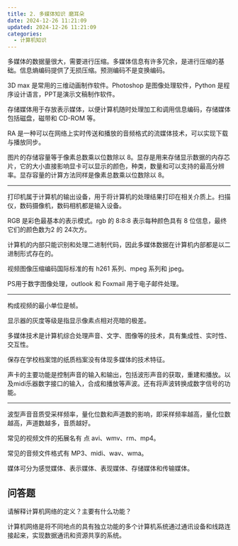 ```yaml
---
title: 2. 多媒体知识 磨耳朵
date: 2024-12-26 11:21:09
updated: 2024-12-26 11:21:09
categories:
  - 计算机知识
---
```


多媒体的数据量很大，需要进行压缩。多媒体信息有许多冗余，是进行压缩的基础。信息熵编码提供了无损压缩。预测编码不是变换编码。

3D max 是常用的三维动画制作软件。Photoshop 是图像处理软件，Python 是程序设计语言，PPT是演示文稿制作软件。

存储媒体用于存放表示媒体，以便计算机随时处理加工和调用信息编码，存储媒体包括磁盘，磁带和 CD-ROM 等。<!-- more -->

RA 是一种可以在网络上实时传送和播放的音频格式的流媒体技术，可以实现下载与播放同步。

图片的存储容量等于像素总数乘以位数除以 8。显存是用来存储显示数据的内存芯片，它的大小直接影响显卡可以显示的颜色，种类，数量和可以支持的最高分辨率。显存容量的计算方法同样是像素总数乘以位数除以 8。

- - -

打印机属于计算机的输出设备，用于将计算机的处理结果打印在相关介质上。扫描仪，数码摄像机，数码相机都是输入设备。

RGB 是彩色最基本的表示模式。rgb 的 8:8:8 表示每种颜色具有 8 位信息，最终它们的颜色数为2 的 24次方。

计算机的内部只能识别和处理二进制代码，因此多媒体数据在计算机内部都是以二进制形式存在的。

视频图像压缩编码国际标准的有 h261 系列、mpeg 系列和 jpeg。

PS用于数字图像处理，outlook 和 Foxmail 用于电子邮件处理。

- - -

构成视频的最小单位是帧。

显示器的灰度等级是指显示像素点相对亮暗的极差。

多媒体技术是计算机综合处理声音、文字、图像等的技术，具有集成性、实时性、交互性。

保存在学校档案馆的纸质档案没有体现多媒体的技术特征。

声卡的主要功能是控制声音的输入和输出，包括波形声音的获取，重建和播放。以及midi乐器数字接口的输入，合成和播放等声波。还有将声波转换成数字信号的功能。

- - -

波型声音音质受采样频率，量化位数和声道数的影响，即采样频率越高，量化位数越高，声道数越多，音质越好。

常见的视频文件的拓展名有 点 avi、wmv、rm、mp4。

常见的音频文件格式有 MP3、midi、wav、wma。

媒体可分为感觉媒体、表示媒体、表现媒体、存储媒体和传输媒体。

## 问答题

 请解释计算机网络的定义？主要有什么功能？

计算机网络是将不同地点的具有独立功能的多个计算机系统通过通讯设备和线路连接起来，实现数据通讯和资源共享的系统。
